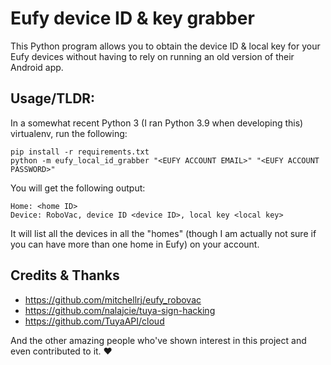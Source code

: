 # Eufy device ID & key grabber

This Python program allows you to obtain the device ID & local key for your Eufy devices without having to rely on running an old version of their Android app.

## Usage/TLDR:

In a somewhat recent Python 3 (I ran Python 3.9 when developing this) virtualenv, run the following:

```shell
pip install -r requirements.txt
python -m eufy_local_id_grabber "<EUFY ACCOUNT EMAIL>" "<EUFY ACCOUNT PASSWORD>"
```

You will get the following output:

```
Home: <home ID>
Device: RoboVac, device ID <device ID>, local key <local key>
```

It will list all the devices in all the "homes" (though I am actually not sure if you can have more than one home in Eufy) on your account.

## Credits & Thanks

* https://github.com/mitchellrj/eufy_robovac
* https://github.com/nalajcie/tuya-sign-hacking
* https://github.com/TuyaAPI/cloud

And the other amazing people who've shown interest in this project and even contributed to it. ❤️
